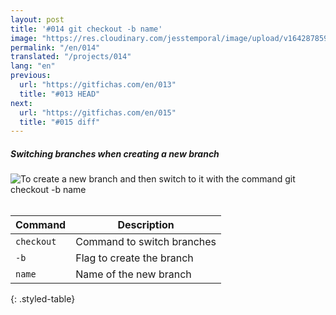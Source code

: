 ```yaml
---
layout: post
title: '#014 git checkout -b name'
image: "https://res.cloudinary.com/jesstemporal/image/upload/v1642878596/gitfichas/en/014/thumbnail_zrrk3w.jpg"
permalink: "/en/014"
translated: "/projects/014"
lang: "en"
previous:
  url: "https://gitfichas.com/en/013"
  title: "#013 HEAD"
next:
  url: "https://gitfichas.com/en/015"
  title: "#015 diff"
---
```

##### Switching branches when creating a new branch

<img alt="To create a new branch and then switch to it with the command git checkout -b name" src="https://res.cloudinary.com/jesstemporal/image/upload/v1642878596/gitfichas/en/014/full_tatfxp.jpg"><br><br>

| Command | Description |
|---------|-------------|
| `checkout` | Command to switch branches |
| `-b` | Flag to create the branch |
| `name` | Name of the new branch |
{: .styled-table}

<!--
<br>
You might also be interested in reading this article:

<a href="https://jtemporal.com/criando-um-novo-branch-e-mudando-pra-ele-com-um-comando/">
  <strong>Criando um novo branch e mudando pra ele com apenas um comando</strong>
</a>
-->